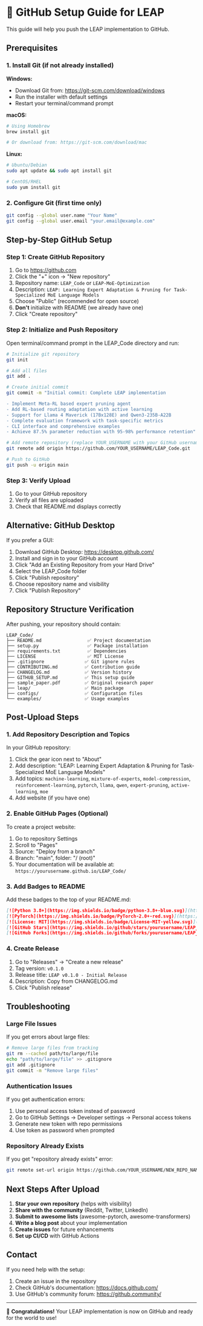 # 🚀 GitHub Setup Guide for LEAP

This guide will help you push the LEAP implementation to GitHub.

## Prerequisites

### 1. Install Git (if not already installed)

**Windows:**
- Download Git from: https://git-scm.com/download/windows
- Run the installer with default settings
- Restart your terminal/command prompt

**macOS:**
```bash
# Using Homebrew
brew install git

# Or download from: https://git-scm.com/download/mac
```

**Linux:**
```bash
# Ubuntu/Debian
sudo apt update && sudo apt install git

# CentOS/RHEL
sudo yum install git
```

### 2. Configure Git (first time only)

```bash
git config --global user.name "Your Name"
git config --global user.email "your.email@example.com"
```

## Step-by-Step GitHub Setup

### Step 1: Create GitHub Repository

1. Go to https://github.com
2. Click the "+" icon → "New repository"
3. Repository name: `LEAP_Code` or `LEAP-MoE-Optimization`
4. Description: `LEAP: Learning Expert Adaptation & Pruning for Task-Specialized MoE Language Models`
5. Choose "Public" (recommended for open source)
6. **Don't** initialize with README (we already have one)
7. Click "Create repository"

### Step 2: Initialize and Push Repository

Open terminal/command prompt in the LEAP_Code directory and run:

```bash
# Initialize git repository
git init

# Add all files
git add .

# Create initial commit
git commit -m "Initial commit: Complete LEAP implementation

- Implement Meta-RL based expert pruning agent
- Add RL-based routing adaptation with active learning
- Support for Llama 4 Maverick (17Bx128E) and Qwen3-235B-A22B
- Complete evaluation framework with task-specific metrics
- CLI interface and comprehensive examples
- Achieve 87.5% parameter reduction with 95-98% performance retention"

# Add remote repository (replace YOUR_USERNAME with your GitHub username)
git remote add origin https://github.com/YOUR_USERNAME/LEAP_Code.git

# Push to GitHub
git push -u origin main
```

### Step 3: Verify Upload

1. Go to your GitHub repository
2. Verify all files are uploaded
3. Check that README.md displays correctly

## Alternative: GitHub Desktop

If you prefer a GUI:

1. Download GitHub Desktop: https://desktop.github.com/
2. Install and sign in to your GitHub account
3. Click "Add an Existing Repository from your Hard Drive"
4. Select the LEAP_Code folder
5. Click "Publish repository" 
6. Choose repository name and visibility
7. Click "Publish Repository"

## Repository Structure Verification

After pushing, your repository should contain:

```
LEAP_Code/
├── README.md                 ✅ Project documentation
├── setup.py                  ✅ Package installation
├── requirements.txt          ✅ Dependencies
├── LICENSE                   ✅ MIT License
├── .gitignore               ✅ Git ignore rules
├── CONTRIBUTING.md          ✅ Contribution guide
├── CHANGELOG.md             ✅ Version history
├── GITHUB_SETUP.md          ✅ This setup guide
├── sample_paper.pdf         ✅ Original research paper
├── leap/                    ✅ Main package
├── configs/                 ✅ Configuration files
└── examples/                ✅ Usage examples
```

## Post-Upload Steps

### 1. Add Repository Description and Topics

In your GitHub repository:
1. Click the gear icon next to "About"
2. Add description: "LEAP: Learning Expert Adaptation & Pruning for Task-Specialized MoE Language Models"
3. Add topics: `machine-learning`, `mixture-of-experts`, `model-compression`, `reinforcement-learning`, `pytorch`, `llama`, `qwen`, `expert-pruning`, `active-learning`, `moe`
4. Add website (if you have one)

### 2. Enable GitHub Pages (Optional)

To create a project website:
1. Go to repository Settings
2. Scroll to "Pages"
3. Source: "Deploy from a branch"
4. Branch: "main", folder: "/ (root)"
5. Your documentation will be available at: `https://yourusername.github.io/LEAP_Code/`

### 3. Add Badges to README

Add these badges to the top of your README.md:

```markdown
[![Python 3.8+](https://img.shields.io/badge/python-3.8+-blue.svg)](https://www.python.org/downloads/)
[![PyTorch](https://img.shields.io/badge/PyTorch-2.0+-red.svg)](https://pytorch.org/)
[![License: MIT](https://img.shields.io/badge/License-MIT-yellow.svg)](https://opensource.org/licenses/MIT)
[![GitHub Stars](https://img.shields.io/github/stars/yourusername/LEAP_Code.svg)](https://github.com/yourusername/LEAP_Code/stargazers)
[![GitHub Forks](https://img.shields.io/github/forks/yourusername/LEAP_Code.svg)](https://github.com/yourusername/LEAP_Code/network)
```

### 4. Create Release

1. Go to "Releases" → "Create a new release"
2. Tag version: `v0.1.0`
3. Release title: `LEAP v0.1.0 - Initial Release`
4. Description: Copy from CHANGELOG.md
5. Click "Publish release"

## Troubleshooting

### Large File Issues
If you get errors about large files:
```bash
# Remove large files from tracking
git rm --cached path/to/large/file
echo "path/to/large/file" >> .gitignore
git add .gitignore
git commit -m "Remove large files"
```

### Authentication Issues
If you get authentication errors:
1. Use personal access token instead of password
2. Go to GitHub Settings → Developer settings → Personal access tokens
3. Generate new token with repo permissions
4. Use token as password when prompted

### Repository Already Exists
If you get "repository already exists" error:
```bash
git remote set-url origin https://github.com/YOUR_USERNAME/NEW_REPO_NAME.git
```

## Next Steps After Upload

1. **Star your own repository** (helps with visibility)
2. **Share with the community** (Reddit, Twitter, LinkedIn)
3. **Submit to awesome lists** (awesome-pytorch, awesome-transformers)
4. **Write a blog post** about your implementation
5. **Create issues** for future enhancements
6. **Set up CI/CD** with GitHub Actions

## Contact

If you need help with the setup:
1. Create an issue in the repository
2. Check GitHub's documentation: https://docs.github.com/
3. Use GitHub's community forum: https://github.community/

---

🎉 **Congratulations!** Your LEAP implementation is now on GitHub and ready for the world to use!
